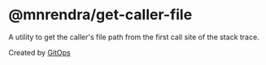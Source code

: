 # @mnrendra/get-caller-file
A utility to get the caller's file path from the first call site of the stack trace.

Created by [GitOps](https://gitops.sh)
